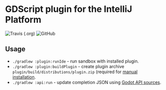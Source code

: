 # GDScript plugin for the IntelliJ Platform

![Travis (.org)](https://img.shields.io/travis/exigow/intellij-gdscript)
![GitHub](https://img.shields.io/github/license/exigow/intellij-gdscript)

## Usage

* `./gradlew :plugin:runIde` - run sandbox with installed plugin.
* `./gradlew :plugin:buildPlugin` - create plugin archive `plugin/build/distributions/plugin.zip` (required for [manual installation](https://www.jetbrains.com/help/idea/managing-plugins.html#install_plugin_from_disk).
* `./gradlew :api:run` - update completion JSON using [Godot API sources](https://github.com/godotengine/godot/tree/master/doc/classes).

